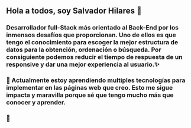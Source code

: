 ## Hola a todos, soy Salvador Hilares 👋

### Desarrollador full-Stack más orientado al Back-End por los inmensos desafíos que proporcionan. Uno de ellos es que tengo el conocimiento para escoger la mejor estructura de datos para la obtención, ordenación o búsqueda. Por consiguiente podemos reducir el tiempo de respuesta de un responsive y dar una mejor experiencia al usuario.✨

### 🌱 Actualmente estoy aprendiendo multiples tecnologías para implementar en las páginas web que creo. Esto me sigue impacta y maravilla porque sé que tengo mucho más que conocer y aprender.
### 🔭 
<!--
**SalvadorHilares/SalvadorHilares** is a ✨ _special_ ✨ repository because its `README.md` (this file) appears on your GitHub profile.

Here are some ideas to get you started:

- 🔭 I’m currently working on ...
- 🌱 I’m currently learning ...
- 👯 I’m looking to collaborate on ...
- 🤔 I’m looking for help with ...
- 💬 Ask me about ...
- 📫 How to reach me: ...
- 😄 Pronouns: ...
- ⚡ Fun fact: ...
-->
